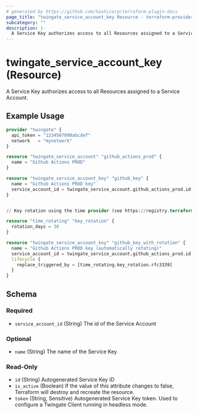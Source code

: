 ```yaml
---
# generated by https://github.com/hashicorp/terraform-plugin-docs
page_title: "twingate_service_account_key Resource - terraform-provider-twingate"
subcategory: ""
description: |-
  A Service Key authorizes access to all Resources assigned to a Service Account.
---
```


# twingate_service_account_key (Resource)

A Service Key authorizes access to all Resources assigned to a Service Account.

## Example Usage

```terraform
provider "twingate" {
  api_token = "1234567890abcdef"
  network   = "mynetwork"
}

resource "twingate_service_account" "github_actions_prod" {
  name = "Github Actions PROD"
}

resource "twingate_service_account_key" "github_key" {
  name = "Github Actions PROD key"
  service_account_id = twingate_service_account.github_actions_prod.id
}


// Key rotation using the time provider (see https://registry.terraform.io/providers/hashicorp/time/latest)

resource "time_rotating" "key_rotation" {
  rotation_days = 30
}

resource "twingate_service_account_key" "github_key_with_rotation" {
  name = "Github Actions PROD key (automatically rotating)"
  service_account_id = twingate_service_account.github_actions_prod.id
  lifecycle {
    replace_triggered_by = [time_rotating.key_rotation.rfc3339]
  }
}
```

<!-- schema generated by tfplugindocs -->
## Schema

### Required

- `service_account_id` (String) The id of the Service Account

### Optional

- `name` (String) The name of the Service Key

### Read-Only

- `id` (String) Autogenerated Service Key ID
- `is_active` (Boolean) If the value of this attribute changes to false, Terraform will destroy and recreate the resource.
- `token` (String, Sensitive) Autogenerated Service Key token. Used to configure a Twingate Client running in headless mode.
